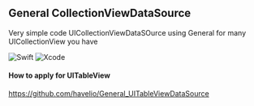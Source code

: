 
## General CollectionViewDataSource
Very simple code UICollectionViewDataSOurce using General for many UICollectionView you have

![Swift](https://img.shields.io/badge/-Swift-333333?style=flat&logo=swift)
![Xcode](https://img.shields.io/badge/-Xcode-333333?style=flat&logo=xcode)

#### How to apply for UITableView
https://github.com/havelio/General_UITableViewDataSource
